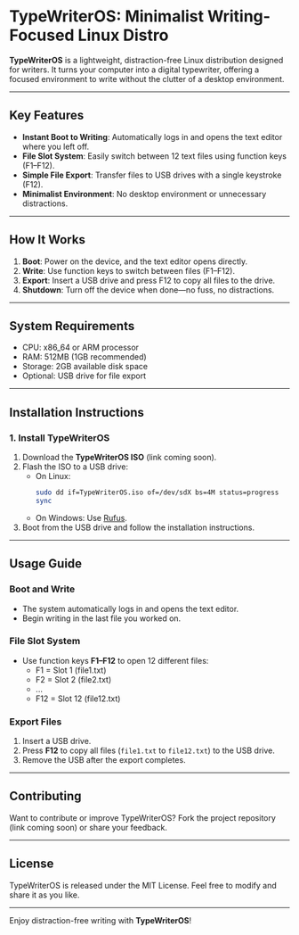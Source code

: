 # TypeWriterOS: Minimalist Writing-Focused Linux Distro

**TypeWriterOS** is a lightweight, distraction-free Linux distribution designed for writers. It turns your computer into a digital typewriter, offering a focused environment to write without the clutter of a desktop environment.

---

## Key Features
- **Instant Boot to Writing**: Automatically logs in and opens the text editor where you left off.
- **File Slot System**: Easily switch between 12 text files using function keys (F1–F12).
- **Simple File Export**: Transfer files to USB drives with a single keystroke (F12).
- **Minimalist Environment**: No desktop environment or unnecessary distractions.

---

## How It Works
1. **Boot**: Power on the device, and the text editor opens directly.
2. **Write**: Use function keys to switch between files (F1–F12).
3. **Export**: Insert a USB drive and press F12 to copy all files to the drive.
4. **Shutdown**: Turn off the device when done—no fuss, no distractions.

---

## System Requirements
- CPU: x86_64 or ARM processor
- RAM: 512MB (1GB recommended)
- Storage: 2GB available disk space
- Optional: USB drive for file export

---

## Installation Instructions

### 1. Install TypeWriterOS
1. Download the **TypeWriterOS ISO** (link coming soon).
2. Flash the ISO to a USB drive:
   - On Linux:  
     ```bash
     sudo dd if=TypeWriterOS.iso of=/dev/sdX bs=4M status=progress
     sync
     ```
   - On Windows: Use [Rufus](https://rufus.ie/).
3. Boot from the USB drive and follow the installation instructions.

---

## Usage Guide

### Boot and Write
- The system automatically logs in and opens the text editor.
- Begin writing in the last file you worked on.

### File Slot System
- Use function keys **F1–F12** to open 12 different files:
  - F1 = Slot 1 (file1.txt)
  - F2 = Slot 2 (file2.txt)
  - ...
  - F12 = Slot 12 (file12.txt)

### Export Files
1. Insert a USB drive.
2. Press **F12** to copy all files (`file1.txt` to `file12.txt`) to the USB drive.
3. Remove the USB after the export completes.

---

## Contributing
Want to contribute or improve TypeWriterOS? Fork the project repository (link coming soon) or share your feedback.

---

## License
TypeWriterOS is released under the MIT License. Feel free to modify and share it as you like.

---

Enjoy distraction-free writing with **TypeWriterOS**!
